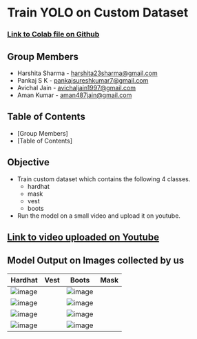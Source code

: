 # Train YOLO on Custom Dataset

### [Link to Colab file on Github](https://github.com/amanjain487/tsai-eva6/blob/main/Assignments/S9/)

## Group Members
- Harshita Sharma - harshita23sharma@gmail.com
- Pankaj S K - pankajsureshkumar7@gmail.com
- Avichal Jain - avichaljain1997@gmail.com
- Aman Kumar - aman487jain@gmail.com

## Table of Contents
- [Group Members]
- [Table of Contents]

## Objective
- Train custom dataset which contains the following 4 classes.
  - hardhat
  - mask
  - vest
  - boots
- Run the model on a small video and upload it on youtube.

## [Link to video uploaded on Youtube]()

## Model Output on Images collected by us
|Hardhat|Vest|Boots|Mask|
|-------|----|-----|----|
|![image](https://user-images.githubusercontent.com/46129975/126696928-bbf13925-9db0-4078-871c-2b9752ce84e5.png)||![image](https://user-images.githubusercontent.com/46129975/126696712-2a39fe54-7360-493d-8d1d-48ede505b83f.png)|
|![image](https://user-images.githubusercontent.com/46129975/126696959-c448c6ad-a64e-4e99-8b10-a29897e4ab54.png)||![image](https://user-images.githubusercontent.com/46129975/126696749-c43e2e1c-10b3-4384-b4ba-cd6df3385032.png)|
|![image](https://user-images.githubusercontent.com/46129975/126696996-38404f2c-1c5c-4382-a331-5cb2c047205e.png)||![image](https://user-images.githubusercontent.com/46129975/126696798-f28b4c54-e5a3-4355-98e4-6bb6da34cafe.png)|
|![image](https://user-images.githubusercontent.com/46129975/126697006-663c9a7f-6a60-4032-97c0-3f988f569efd.png)||![image](https://user-images.githubusercontent.com/46129975/126696847-bbfe0b0e-d2b0-4083-8f06-8aef61a2078a.png)|
